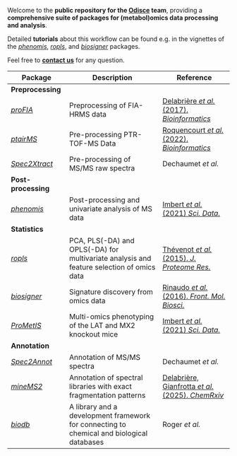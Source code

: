 Welcome to the **public repository for the [Odisce](https://odisce.github.io/index.html) team**, providing a **comprehensive suite of packages for (metabol)omics data processing and analysis**.

Detailed **tutorials** about this workflow can be found e.g. in the vignettes of the [*phenomis*](https://bioconductor.org/packages/release/bioc/vignettes/phenomis/inst/doc/phenomis-vignette.html), [*ropls*](https://bioconductor.org/packages/release/bioc/vignettes/ropls/inst/doc/ropls-vignette.html), and [*biosigner*](https://bioconductor.org/packages/release/bioc/vignettes/biosigner/inst/doc/biosigner-vignette.html) packages.

Feel free to [**contact us**](https://odisce.github.io/contact.html) for any question.

|Package|Description|Reference|
|---|---|---|
|**Preprocessing**|||
|[*proFIA*](https://github.com/odisce/proFIA)|Preprocessing of FIA-HRMS data|[Delabrière *et al.* (2017). *Bioinformatics*](https://doi.org/10.1093/bioinformatics/btx458)|
|[*ptairMS*](https://doi.org/10.18129/B9.bioc.ptairMS)|Pre-processing PTR-TOF-MS Data|[Roquencourt *et al.* (2022). *Bioinformatics*](https://doi.org/10.1093/bioinformatics/btac031)|
|[*Spec2Xtract*](https://github.com/odisce/Spec2Xtract)|Pre-processing of MS/MS raw spectra|Dechaumet *et al.*|
|**Post-processing**|||
|[*phenomis*](https://doi.org/10.18129/B9.bioc.phenomis)|Post-processing and univariate analysis of MS data|[Imbert *et al.* (2021) *Sci. Data.*](https://doi.org/10.1038/s41597-021-01095-3)|
|**Statistics**|||
|[*ropls*](https://doi.org/10.18129/B9.bioc.ropls)|PCA, PLS(-DA) and OPLS(-DA) for multivariate analysis and feature selection of omics data|[Thévenot *et al.* (2015). *J. Proteome Res.*](https://doi.org/10.1021/acs.jproteome.5b00354)|
|[*biosigner*](https://doi.org/10.18129/B9.bioc.biosigner)|Signature discovery from omics data |[Rinaudo *et al.* (2016). *Front. Mol. Biosci.*](https://doi.org/10.3389/fmolb.2016.00026)|
|[*ProMetIS*](https://github.com/IFB-ElixirFr/ProMetIS)|Multi-omics phenotyping of the LAT and MX2 knockout mice |[Imbert *et al.* (2021) *Sci. Data.*](https://doi.org/10.1038/s41597-021-01095-3)|
|**Annotation**|||
|[*Spec2Annot*](https://github.com/odisce/Spec2Annot)|Annotation of MS/MS spectra|Dechaumet *et al.*|
|[*mineMS2*](https://github.com/odisce/mineMS2)|Annotation of spectral libraries with exact fragmentation patterns|[Delabrière, Gianfrotta *et al.* (2025). *ChemRxiv*](https://doi.org/10.26434/chemrxiv-2025-3c9z1-v3)|
|[*biodb*](https://doi.org/10.18129/B9.bioc.biodb)|A library and a development framework for connecting to chemical and biological databases|Roger *et al.*|
